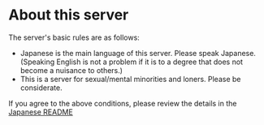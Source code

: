 # About this server

The server's basic rules are as follows:
- Japanese is the main language of this server. Please speak Japanese. (Speaking English is not a problem if it is to a degree that does not become a nuisance to others.)
- This is a server for sexual/mental minorities and loners. Please be considerate.

If you agree to the above conditions, please review the details in the [Japanese README](./index.md)